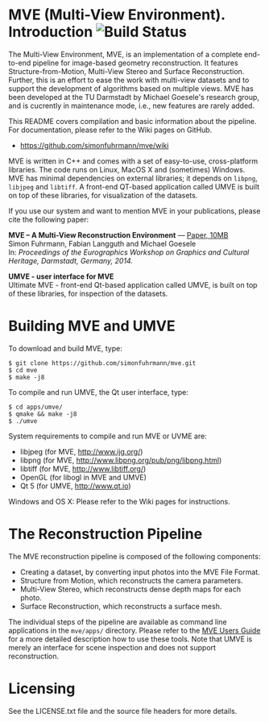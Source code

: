 # MVE (Multi-View Environment). Introduction ![Build Status](https://travis-ci.org/simonfuhrmann/mve.svg?branch=master)

The Multi-View Environment, MVE, is an implementation of a complete
end-to-end pipeline for image-based geometry reconstruction. It features
Structure-from-Motion, Multi-View Stereo and Surface Reconstruction.
Further, this is an effort to ease the work with multi-view datasets and
to support the development of algorithms based on multiple views. MVE has
been developed at the TU Darmstadt by Michael Goesele's research group,
and is cucrently in maintenance mode, i.e., new features are rarely added.

This README covers compilation and basic information about the pipeline.
For documentation, please refer to the Wiki pages on GitHub.

 * https://github.com/simonfuhrmann/mve/wiki

MVE is written in C++ and comes with a set of easy-to-use, cross-platform
libraries. The code runs on Linux, MacOS X and (sometimes) Windows. MVE has
minimal dependencies on external libraries; it depends on `libpng`,
`libjpeg` and `libtiff`. A front-end QT-based application called UMVE is
built on top of these libraries, for visualization of the datasets.

If you use our system and want to mention MVE in your publications, please
cite the following paper:

**MVE – A Multi-View Reconstruction Environment** —
[Paper, 10MB](http://www.simonfuhrmann.de/papers/gch2014-mve.pdf)<br>
Simon Fuhrmann, Fabian Langguth and Michael Goesele<br>
In: *Proceedings of the Eurographics Workshop on Graphics and Cultural
Heritage, Darmstadt, Germany, 2014.*

**UMVE - user interface for MVE**<br>
Ultimate MVE - front-end Qt-based application called UMVE, is built on top of these libraries, for inspection of the datasets.

# Building MVE and UMVE

To download and build MVE, type:

    $ git clone https://github.com/simonfuhrmann/mve.git
    $ cd mve
    $ make -j8

To compile and run UMVE, the Qt user interface, type:

    $ cd apps/umve/
    $ qmake && make -j8
    $ ./umve

System requirements to compile and run MVE or UVME are:

 * libjpeg (for MVE, http://www.ijg.org/)
 * libpng (for MVE, http://www.libpng.org/pub/png/libpng.html)
 * libtiff (for MVE, http://www.libtiff.org/)
 * OpenGL (for libogl in MVE and UMVE)
 * Qt 5 (for UMVE, http://www.qt.io)

Windows and OS X: Please refer to the Wiki pages for instructions.


# The Reconstruction Pipeline

The MVE reconstruction pipeline is composed of the following components:

 * Creating a dataset, by converting input photos into the MVE File Format.
 * Structure from Motion, which reconstructs the camera parameters.
 * Multi-View Stereo, which reconstructs dense depth maps for each photo.
 * Surface Reconstruction, which reconstructs a surface mesh.

The individual steps of the pipeline are available as command line applications
in the `mve/apps/` directory. Please refer to the
[MVE Users Guide](https://github.com/simonfuhrmann/mve/wiki/MVE-Users-Guide)
for a more detailed description how to use these tools. Note that UMVE is
merely an interface for scene inspection and does not support reconstruction.

# Licensing

See the LICENSE.txt file and the source file headers for more details.
